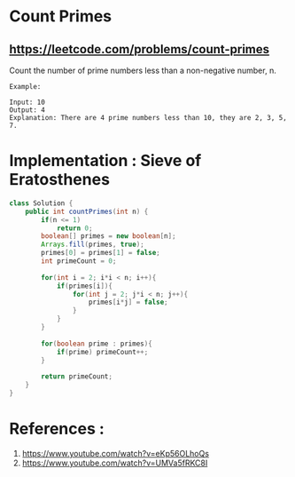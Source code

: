 # Count Primes
## https://leetcode.com/problems/count-primes

Count the number of prime numbers less than a non-negative number, n.
```
Example:

Input: 10
Output: 4
Explanation: There are 4 prime numbers less than 10, they are 2, 3, 5, 7.
```

# Implementation : Sieve of Eratosthenes

```java
class Solution {
    public int countPrimes(int n) {
        if(n <= 1)
            return 0;
        boolean[] primes = new boolean[n];
        Arrays.fill(primes, true);
        primes[0] = primes[1] = false;
        int primeCount = 0;
    
        for(int i = 2; i*i < n; i++){
            if(primes[i]){
                for(int j = 2; j*i < n; j++){
                    primes[i*j] = false;
                }
            }
        }
        
        for(boolean prime : primes){
            if(prime) primeCount++;
        }
        
        return primeCount;
    }
}
```

# References :
1. https://www.youtube.com/watch?v=eKp56OLhoQs
2. https://www.youtube.com/watch?v=UMVa5fRKC8I
